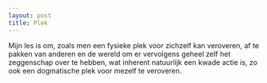 ```yaml
---
layout: post
title: Plek
---
```


Mijn les is om, zoals men een fysieke plek voor zichzelf kan veroveren, af te pakken van anderen en de wereld om er vervolgens geheel zelf het zeggenschap over te hebben, wat inherent natuurlijk een kwade actie is, zo ook een dogmatische plek voor mezelf te veroveren.